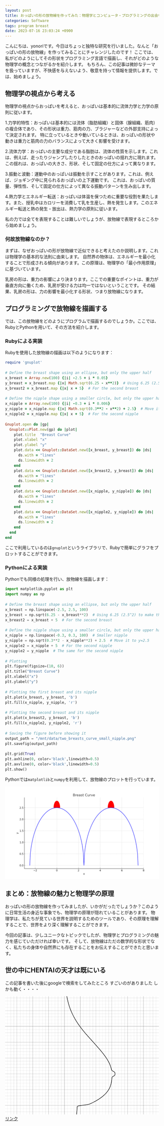 ```yaml
---
layout: post
title: おっぱいの形の放物線を作ってみた：物理学とコンピュータ・プログラミングの出会い
categories: Software
tags: program breast 
date: 2023-07-16 23:03:24 +0900
---
```


こんにちは、yonoriです。今日はちょっと独特な研究を行いました。なんと「おっぱいの形の放物線」を作ってみることにチャレンジしたのです！
ここでは、私がどのようにしてその形状をプログラミング言語で描画し、それがどのような物理学の概念とつながるかを紹介します。
もちろん、この記事は微妙なテーマを扱っていますが、不快感を与えないよう、敬意を持って情報を提供します。では、始めましょう。

## 物理学の視点から考える
物理学の視点からおっぱいを考えると、おっぱいは基本的に流体力学と力学の原則に従います。

1.力学的特性：おっぱいは基本的には流体（脂肪組織）と固体（腺組織、筋肉）の複合体であり、その形状は重力、筋肉の力、ブラジャーなどの外部支持によって決定されます。
特に立っているときや動いているときは、おっぱいの形状や動きは重力と筋肉の力のバランスによって大きく影響を受けます。

2.流体力学：おっぱいの主要な成分である脂肪は、流体の性質を示します。これは、例えば、走ったりジャンプしたりしたときのおっぱいの揺れ方に現れます。
この揺れは、おっぱいの大きさ、形状、そして固定の仕方によって異なります。

3.振動と波動：運動中のおっぱいは振動を示すことがあります。これは、例えば、ジョギング中に見られるおっぱいの上下運動です。
これは、おっぱいの質量、弾性性、そして固定の仕方によって異なる振動パターンを生み出します。

4.熱力学とエネルギー転送：おっぱいは体温を保つために重要な役割を果たします。また、授乳中はカロリーを消費して乳を生産し、熱を発生します。このエネルギー転送と熱の発生・放出は、熱力学の原則に従います。

私の力では全てを表現することは難しいでしょうが、放物線で表現するところから始めましょう。
### 何故放物線なのか？

まずは、なぜおっぱいの形が放物線で近似できると考えたのか説明します。これは物理学の基本的な法則に由来します。
自然界の物体は、エネルギーを最小化することで形成される傾向があります。この原理は、物理学の「最小作用原理」に基づいています。

乳房の形は、重力の影響により決まります。ここでの重要なポイントは、重力が垂直方向に働くため、乳房が受ける力は均一ではないということです。
その結果、乳房の形は、力の影響を最小化する形状、つまり放物線になります。

## プログラミングで放物線を描画する

では、この放物線をどのようにプログラムで描画するのでしょうか。ここでは、RubyとPythonを用いて、その方法を紹介します。

### Rubyによる実装

Rubyを使用した放物線の描画は以下のようになります：

```ruby
require 'gnuplot'

# Define the breast shape using an ellipse, but only the upper half
x_breast = Array.new(100) {|i| -2.5 + i * 0.05}
y_breast = x_breast.map {|x| Math.sqrt(6.25 - x**2)}  # Using 6.25 (2.5^2) to make the breast rounder
x_breast2 = x_breast.map {|x| x + 5}  # For the second breast

# Define the nipple shape using a smaller circle, but only the upper half
x_nipple = Array.new(100) {|i| -0.3 + i * 0.006}
y_nipple = x_nipple.map {|x| Math.sqrt(0.3**2 - x**2) + 2.5}  # Move it to y=2.5
x_nipple2 = x_nipple.map {|x| x + 5}  # For the second nipple

Gnuplot.open do |gp|
  Gnuplot::Plot.new(gp) do |plot|
    plot.title  "Breast Curve"
    plot.xlabel "x"
    plot.ylabel "y"
    plot.data << Gnuplot::DataSet.new([x_breast, y_breast]) do |ds|
      ds.with = "lines"
      ds.linewidth = 2
    end
    plot.data << Gnuplot::DataSet.new([x_breast2, y_breast]) do |ds|
      ds.with = "lines"
      ds.linewidth = 2
    end
    plot.data << Gnuplot::DataSet.new([x_nipple, y_nipple]) do |ds|
      ds.with = "lines"
      ds.linewidth = 2
    end
    plot.data << Gnuplot::DataSet.new([x_nipple2, y_nipple]) do |ds|
      ds.with = "lines"
      ds.linewidth = 2
    end
  end
end

```

ここで利用しているのは`gnuplot`というライブラリで、Rubyで簡単にグラフをプロットすることができます。

### Pythonによる実装

Pythonでも同様の処理を行い、放物線を描画します：

```python
import matplotlib.pyplot as plt
import numpy as np

# Define the breast shape using an ellipse, but only the upper half
x_breast = np.linspace(-2.5, 2.5, 100)
y_breast = np.sqrt(6.25 - x_breast**2)  # Using 6.25 (2.5^2) to make the breast rounder
x_breast2 = x_breast + 5  # For the second breast

# Define the nipple shape using a smaller circle, but only the upper half
x_nipple = np.linspace(-0.3, 0.3, 100)  # Smaller nipple
y_nipple = np.sqrt(0.3**2 - x_nipple**2) + 2.5  # Move it to y=2.5
x_nipple2 = x_nipple + 5  # For the second nipple
y_nipple2 = y_nipple  # The same for the second nipple

# Plotting
plt.figure(figsize=(10, 6))
plt.title("Breast Curve")
plt.xlabel("x")
plt.ylabel("y")

# Plotting the first breast and its nipple
plt.plot(x_breast, y_breast, 'b')
plt.fill(x_nipple, y_nipple, 'r')

# Plotting the second breast and its nipple
plt.plot(x_breast2, y_breast, 'b')
plt.fill(x_nipple2, y_nipple2, 'r')

# Saving the figure before showing it
output_path = "/mnt/data/two_breasts_curve_small_nipple.png"
plt.savefig(output_path)

plt.grid(True)
plt.axhline(0, color='black',linewidth=0.5)
plt.axvline(0, color='black',linewidth=0.5)
plt.show()

```

Pythonでは`matplotlib`と`numpy`を利用して、放物線のプロットを行っています。


![two_breasts_curve_small_nipple](/assets/images/two_breasts_curve_small_nipple.png)

## まとめ：放物線の魅力と物理学の原理

おっぱいの形の放物線を作ってみましたが、いかがだったでしょうか？このように日常生活の身近な事象でも、物理学の原理が隠れていることがあります。
物理学は、私たちが見ている世界を説明するためのツールであり、その原理を理解することで、世界をより深く理解することができます。

今回の記事は、少しユニークなトピックでしたが、物理学とプログラミングの魅力を感じていただければ幸いです。
そして、放物線はただの数学的な形状でなく、私たちの身体や自然界にも存在することをお伝えすることができたと思います。


## 世の中にHENTAIの天才は既にいる
この記事を書いた後にgoogleで検索をしてみたところ
すごいのがありました
しかも動く・・・・

![Alt text](/assets/images/image2.png)
[リンク](https://www.desmos.com/calculator/i05puaquwh?lang=ja)
